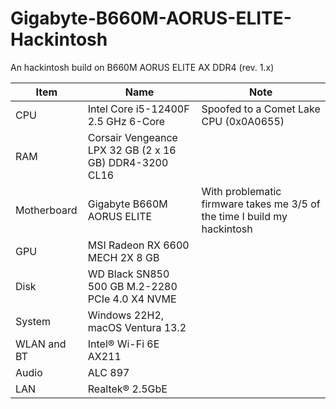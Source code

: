 # Gigabyte-B660M-AORUS-ELITE-Hackintosh
An hackintosh build on B660M AORUS ELITE AX DDR4 (rev. 1.x)


| Item | Name | Note |
| -----|-------|-----|
| CPU | Intel Core i5-12400F 2.5 GHz 6-Core | Spoofed to a Comet Lake CPU (0x0A0655) |
| RAM | Corsair Vengeance LPX 32 GB (2 x 16 GB) DDR4-3200 CL16 |
| Motherboard | Gigabyte B660M AORUS ELITE | With problematic firmware takes me 3/5 of the time I build my hackintosh |
| GPU | MSI Radeon RX 6600 MECH 2X 8 GB |
| Disk | WD Black SN850 500 GB M.2-2280 PCIe 4.0 X4 NVME | 
| System | Windows 22H2, macOS Ventura 13.2 |
| WLAN and BT | Intel® Wi-Fi 6E AX211 |
| Audio | ALC 897 |
| LAN | Realtek® 2.5GbE |
